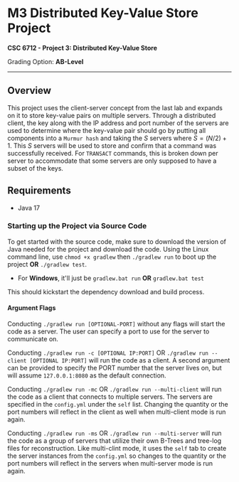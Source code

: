 # M3 Distributed Key-Value Store Project

**CSC 6712 - Project 3:  Distributed Key-Value Store**

Grading Option: **AB-Level**

---

## Overview

This project uses the client-server concept from the last lab and expands on it to store key-value pairs on multiple
servers. Through a distributed client, the key along with the IP address and port number of the servers are used to 
determine where the key-value pair should go by putting all components into a `Murmur hash` and taking the $S$ servers
where $S = (N / 2) + 1$. This $S$ servers will be used to store and confirm that a command was successfully received.
For `TRANSACT` commands, this is broken down per server to accommodate that some servers are only supposed to have a
subset of the keys. 


## Requirements
- Java 17

### Starting up the Project via Source Code
To get started with the source code, make sure to download the version of Java needed for the project and download
the code. Using the Linux command line, use `chmod +x gradlew` then `./gradlew run` to boot up the project
**OR** `./gradlew test`.
- For **Windows**, it'll just be `gradlew.bat run` **OR** `gradlew.bat test`

This should kickstart the dependency download and build process.

#### Argument Flags
Conducting `./gradlew run [OPTIONAL-PORT]` without any flags will start the code as a server. The user can specify a
port to use for the server to communicate on.

Conducting `./gradlew run -c [OPTIONAL IP:PORT]` OR `./gradlew run --client [OPTIONAL IP:PORT]` will run the code as a client.
A second argument can be provided to specify the PORT number that the server lives on, but will assume `127.0.0.1:8080`
as the default connection.

Conducting `./gradlew run -mc` OR `./gradlew run --multi-client` will run the code as a client that connects to
multiple servers. The servers are specified in the `config.yml` under the `self` list. Changing the quantity or the
port numbers will reflect in the client as well when multi-client mode is run again.

Conducting `./gradlew run -ms` OR `./gradlew run --multi-server` will run the code as a group of servers that utilize 
their own B-Trees and tree-log files for reconstruction. Like multi-clint mode, it uses the `self` tab to create the 
server instances from the `config.yml` so changes to the quantity or the port numbers will reflect in the servers
when multi-server mode is run again.
